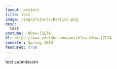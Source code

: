 ```yaml
---
layout: project
title: test
image: /img/projects/Barrier.png
desc: |
  test
youtube: -N6sw-lZLTA
dl: https://www.youtube.com/watch?v=-N6sw-lZLTA
semester: Spring 2019
featured: true
---
```

test submission
